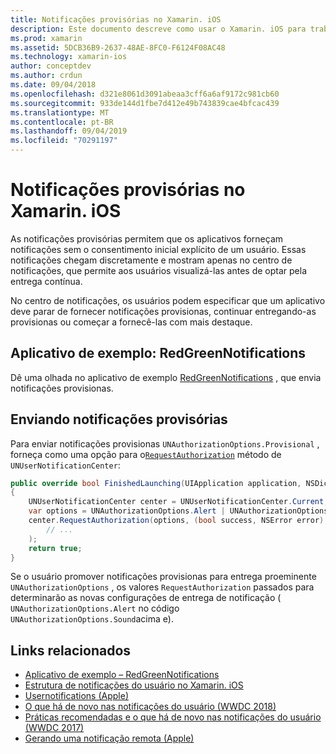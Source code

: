 ```yaml
---
title: Notificações provisórias no Xamarin. iOS
description: Este documento descreve como usar o Xamarin. iOS para trabalhar com notificações provisórias. As notificações provisionas, introduzidas no iOS 12, permitem que os aplicativos enviem notificações silenciosas sem permissão explícita do usuário.
ms.prod: xamarin
ms.assetid: 5DCB36B9-2637-48AE-8FC0-F6124F08AC48
ms.technology: xamarin-ios
author: conceptdev
ms.author: crdun
ms.date: 09/04/2018
ms.openlocfilehash: d321e8061d3091abeaa3cff6a6af9172c981cb60
ms.sourcegitcommit: 933de144d1fbe7d412e49b743839cae4bfcac439
ms.translationtype: MT
ms.contentlocale: pt-BR
ms.lasthandoff: 09/04/2019
ms.locfileid: "70291197"
---
```

# <a name="provisional-notifications-in-xamarinios"></a>Notificações provisórias no Xamarin. iOS

As notificações provisórias permitem que os aplicativos forneçam notificações sem o consentimento inicial explícito de um usuário. Essas notificações chegam discretamente e mostram apenas no centro de notificações, que permite aos usuários visualizá-las antes de optar pela entrega contínua.

No centro de notificações, os usuários podem especificar que um aplicativo deve parar de fornecer notificações provisionas, continuar entregando-as provisionas ou começar a fornecê-las com mais destaque.

## <a name="sample-app-redgreennotifications"></a>Aplicativo de exemplo: RedGreenNotifications

Dê uma olhada no aplicativo de exemplo [RedGreenNotifications](https://docs.microsoft.com/samples/xamarin/ios-samples/ios12-redgreennotifications) , que envia notificações provisionas.

## <a name="sending-provisional-notifications"></a>Enviando notificações provisórias

Para enviar notificações provisionas `UNAuthorizationOptions.Provisional` , forneça como uma opção para o[`RequestAuthorization`](xref:UserNotifications.UNUserNotificationCenter.RequestAuthorization*)
método de `UNUserNotificationCenter`:

```csharp
public override bool FinishedLaunching(UIApplication application, NSDictionary launchOptions)
{
    UNUserNotificationCenter center = UNUserNotificationCenter.Current;
    var options = UNAuthorizationOptions.Alert | UNAuthorizationOptions.Sound | UNAuthorizationOptions.Provisional;
    center.RequestAuthorization(options, (bool success, NSError error) => {
        // ...
    );
    return true;
}
```

Se o usuário promover notificações provisionas para entrega proeminente `UNAuthorizationOptions` , os valores `RequestAuthorization` passados para determinarão as novas configurações de entrega de notificação ( `UNAuthorizationOptions.Alert` no código `UNAuthorizationOptions.Sound`acima e).

## <a name="related-links"></a>Links relacionados

- [Aplicativo de exemplo – RedGreenNotifications](https://docs.microsoft.com/samples/xamarin/ios-samples/ios12-redgreennotifications)
- [Estrutura de notificações do usuário no Xamarin. iOS](~/ios/platform/user-notifications/index.md)
- [Usernotifications (Apple)](https://developer.apple.com/documentation/usernotifications?language=objc)
- [O que há de novo nas notificações do usuário (WWDC 2018)](https://developer.apple.com/videos/play/wwdc2018/710/)
- [Práticas recomendadas e o que há de novo nas notificações do usuário (WWDC 2017)](https://developer.apple.com/videos/play/wwdc2017/708/)
- [Gerando uma notificação remota (Apple)](https://developer.apple.com/documentation/usernotifications/setting_up_a_remote_notification_server/generating_a_remote_notification)
